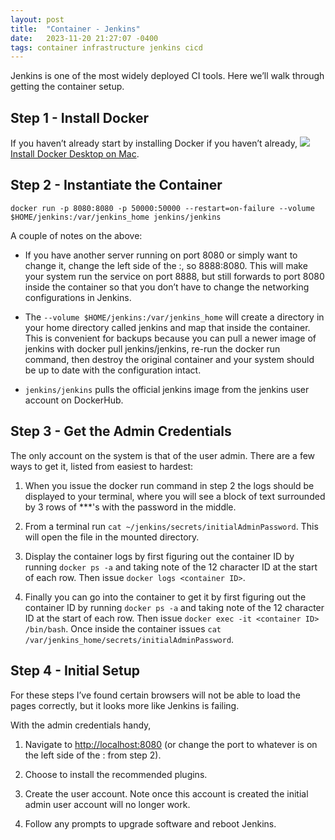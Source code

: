 ```yaml
---
layout: post
title:  "Container - Jenkins"
date:   2023-11-20 21:27:07 -0400
tags: container infrastructure jenkins cicd
---
```


Jenkins is one of the most widely deployed CI tools. Here we’ll walk through getting the container setup.

## Step 1 - Install Docker

If you haven’t already start by installing Docker if you haven’t already, [![](Jenkins%20Container%20-%20Stephen%20Perciballi%20-%20Confluence/docs@2x.ico)Install Docker Desktop on Mac](https://docs.docker.com/desktop/install/mac-install/).

## Step 2 - Instantiate the Container

`docker run -p 8080:8080 -p 50000:50000 --restart=on-failure --volume $HOME/jenkins:/var/jenkins_home jenkins/jenkins`

A couple of notes on the above:

-   If you have another server running on port 8080 or simply want to change it, change the left side of the :, so 8888:8080. This will make your system run the service on port 8888, but still forwards to port 8080 inside the container so that you don’t have to change the networking configurations in Jenkins.
    
-   The `--volume $HOME/jenkins:/var/jenkins_home` will create a directory in your home directory called jenkins and map that inside the container. This is convenient for backups because you can pull a newer image of jenkins with docker pull jenkins/jenkins, re-run the docker run command, then destroy the original container and your system should be up to date with the configuration intact.
    
-   `jenkins/jenkins` pulls the official jenkins image from the jenkins user account on DockerHub.
    

## Step 3 - Get the Admin Credentials

The only account on the system is that of the user admin. There are a few ways to get it, listed from easiest to hardest:

1.  When you issue the docker run command in step 2 the logs should be displayed to your terminal, where you will see a block of text surrounded by 3 rows of \*\*\*'s with the password in the middle.
    
2.  From a terminal run `cat ~/jenkins/secrets/initialAdminPassword`. This will open the file in the mounted directory.
    
3.  Display the container logs by first figuring out the container ID by running `docker ps -a` and taking note of the 12 character ID at the start of each row. Then issue `docker logs <container ID>`.
    
4.  Finally you can go into the container to get it by first figuring out the container ID by running `docker ps -a` and taking note of the 12 character ID at the start of each row. Then issue `docker exec -it <container ID> /bin/bash`. Once inside the container issues `cat /var/jenkins_home/secrets/initialAdminPassword`.
    

## Step 4 - Initial Setup

For these steps I’ve found certain browsers will not be able to load the pages correctly, but it looks more like Jenkins is failing.

With the admin credentials handy,

1.  Navigate to [http://localhost:8080](http://localhost:8080/ "http://localhost:8080") (or change the port to whatever is on the left side of the : from step 2).
    
2.  Choose to install the recommended plugins.
    
3.  Create the user account. Note once this account is created the initial admin user account will no longer work.
    
4.  Follow any prompts to upgrade software and reboot Jenkins.
    

